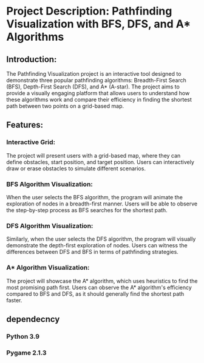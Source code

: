 # Project Description: Pathfinding Visualization with BFS, DFS, and A* Algorithms

## Introduction:
The Pathfinding Visualization project is an interactive tool designed to demonstrate three popular pathfinding algorithms: Breadth-First Search (BFS), Depth-First Search (DFS), and A* (A-star). The project aims to provide a visually engaging platform that allows users to understand how these algorithms work and compare their efficiency in finding the shortest path between two points on a grid-based map.

## Features:

### Interactive Grid:
The project will present users with a grid-based map, where they can define obstacles, start position, and target position. Users can interactively draw or erase obstacles to simulate different scenarios.

### BFS Algorithm Visualization:
When the user selects the BFS algorithm, the program will animate the exploration of nodes in a breadth-first manner. Users will be able to observe the step-by-step process as BFS searches for the shortest path.

### DFS Algorithm Visualization:
Similarly, when the user selects the DFS algorithm, the program will visually demonstrate the depth-first exploration of nodes. Users can witness the differences between DFS and BFS in terms of pathfinding strategies.

### A* Algorithm Visualization:
The project will showcase the A* algorithm, which uses heuristics to find the most promising path first. Users can observe the A* algorithm's efficiency compared to BFS and DFS, as it should generally find the shortest path faster.

## dependecncy

### Python 3.9
### Pygame 2.1.3
